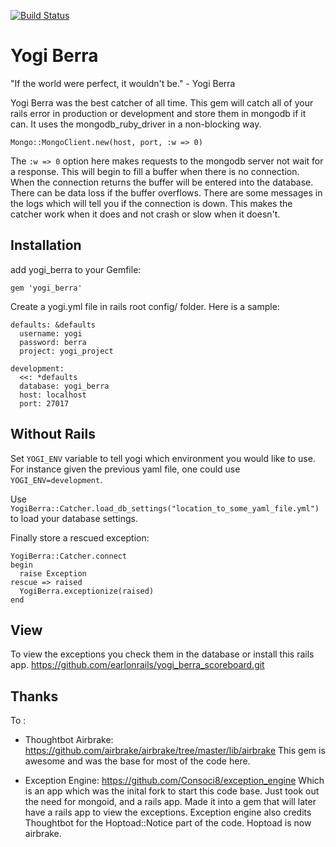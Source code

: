 [![Build Status](https://travis-ci.org/earlonrails/yogi_berra.png?branch=master)](https://travis-ci.org/earlonrails/yogi_berra)

Yogi Berra
==========

 "If the world were perfect, it wouldn't be." - Yogi Berra

Yogi Berra was the best catcher of all time.
This gem will catch all of your rails error in production or development and store them in mongodb if
it can. It uses the mongodb_ruby_driver in a non-blocking way.

    Mongo::MongoClient.new(host, port, :w => 0)

The `:w => 0` option here makes requests to the mongodb server not wait for a response.
This will begin to fill a buffer when there is no connection. When the connection returns
the buffer will be entered into the database. There can be data loss if the buffer overflows.
There are some messages in the logs which will tell you if the connection is down.
This makes the catcher work when it does and not crash or slow when it doesn't.

Installation
------------

add yogi_berra to your Gemfile:

    gem 'yogi_berra'

Create a yogi.yml file in rails root config/ folder. Here is a sample:

    defaults: &defaults
      username: yogi
      password: berra
      project: yogi_project

    development:
      <<: *defaults
      database: yogi_berra
      host: localhost
      port: 27017

Without Rails
-------------

Set `YOGI_ENV` variable to tell yogi which environment you would like to use.
For instance given the previous yaml file, one could use `YOGI_ENV=development`.

Use `YogiBerra::Catcher.load_db_settings("location_to_some_yaml_file.yml")` to load your database settings.

Finally store a rescued exception:

    YogiBerra::Catcher.connect
    begin
      raise Exception
    rescue => raised
      YogiBerra.exceptionize(raised)
    end

View
----
To view the exceptions you check them in the database or install this rails app.
https://github.com/earlonrails/yogi_berra_scoreboard.git

Thanks
------

To :
  - Thoughtbot Airbrake:
    https://github.com/airbrake/airbrake/tree/master/lib/airbrake
    This gem is awesome and was the base for most of the code here.

  - Exception Engine:
    https://github.com/Consoci8/exception_engine
    Which is an app which was the inital fork to start this code base.
    Just took out the need for mongoid, and a rails app. Made it into a gem
    that will later have a rails app to view the exceptions. Exception engine also
    credits Thoughtbot for the Hoptoad::Notice part of the code. Hoptoad is now airbrake.


